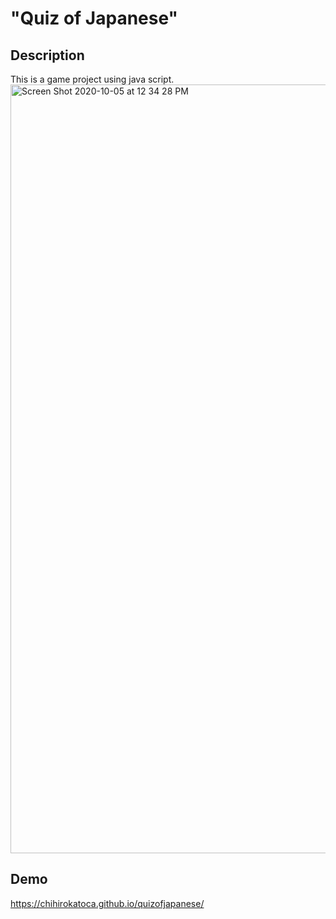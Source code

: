 # "Quiz of Japanese"

## Description
This is a game project using java script.
<img width="1230" alt="Screen Shot 2020-10-05 at 12 34 28 PM" src="https://user-images.githubusercontent.com/64046048/95123645-1e553c00-0707-11eb-821a-3232dcd238af.png">


## Demo
https://chihirokatoca.github.io/quizofjapanese/
